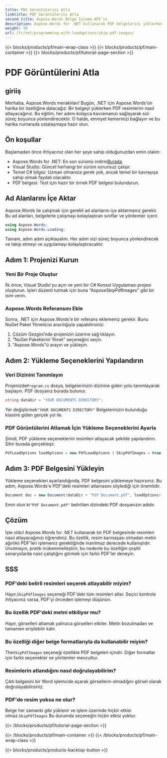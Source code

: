 ```yaml
---
title: PDF Görüntülerini Atla
linktitle: PDF Görüntülerini Atla
second_title: Aspose.Words Belge İşleme API'si
description: Aspose.Words for .NET kullanarak PDF belgelerini yüklerken resimleri nasıl atlayacağınızı öğrenin. Sorunsuz metin çıkarma için bu adım adım kılavuzu izleyin.
weight: 10
url: /tr/net/programming-with-loadoptions/skip-pdf-images/
---
```


{{< blocks/products/pf/main-wrap-class >}}
{{< blocks/products/pf/main-container >}}
{{< blocks/products/pf/tutorial-page-section >}}

# PDF Görüntülerini Atla

## giriiş

Merhaba, Aspose.Words meraklıları! Bugün, .NET için Aspose.Words'ün harika bir özelliğine dalacağız: Bir belgeyi yüklerken PDF resimlerini nasıl atlayacağınız. Bu eğitim, her adımı kolayca kavramanızı sağlayarak sizi süreç boyunca yönlendirecektir. O halde, emniyet kemerinizi bağlayın ve bu harika numarada ustalaşmaya hazır olun.

## Ön koşullar

Başlamadan önce ihtiyacınız olan her şeye sahip olduğunuzdan emin olalım:

-  Aspose.Words for .NET: En son sürümü indirin[Burada](https://releases.aspose.com/words/net/).
- Visual Studio: Güncel herhangi bir sürüm sorunsuz çalışır.
- Temel C# bilgisi: Uzman olmanıza gerek yok, ancak temel bir kavrayışa sahip olmak faydalı olacaktır.
- PDF belgesi: Test için hazır bir örnek PDF belgesi bulundurun.

## Ad Alanlarını İçe Aktar

Aspose.Words ile çalışmak için gerekli ad alanlarını içe aktarmanız gerekir. Bu ad alanları, belgelerle çalışmayı kolaylaştıran sınıflar ve yöntemler içerir.

```csharp
using Aspose.Words;
using Aspose.Words.Loading;
```

Tamam, adım adım açıklayalım. Her adım sizi süreç boyunca yönlendirecek ve takip etmeyi ve uygulamayı kolaylaştıracaktır.

## Adım 1: Projenizi Kurun

### Yeni Bir Proje Oluştur

İlk önce, Visual Studio'yu açın ve yeni bir C# Konsol Uygulaması projesi oluşturun. İşleri düzenli tutmak için buna "AsposeSkipPdfImages" gibi bir isim verin.

### Aspose.Words Referansını Ekle

Sonra, .NET için Aspose.Words'e bir referans eklemeniz gerekir. Bunu NuGet Paket Yöneticisi aracılığıyla yapabilirsiniz:

1. Çözüm Gezgini’nde projenizin üzerine sağ tıklayın.
2. "NuGet Paketlerini Yönet" seçeneğini seçin.
3. "Aspose.Words"ü arayın ve yükleyin.

## Adım 2: Yükleme Seçeneklerini Yapılandırın

### Veri Dizinini Tanımlayın

 Projenizde`Program.cs` dosya, belgelerinizin dizinine giden yolu tanımlayarak başlayın. PDF dosyanız burada bulunur.

```csharp
string dataDir = "YOUR DOCUMENTS DIRECTORY";
```

 Yer değiştirmek`"YOUR DOCUMENTS DIRECTORY"` Belgelerinizin bulunduğu klasöre giden gerçek yol ile.

### PDF Görüntülerini Atlamak İçin Yükleme Seçeneklerini Ayarla

Şimdi, PDF yükleme seçeneklerini resimleri atlayacak şekilde yapılandırın. Sihir burada gerçekleşir. 

```csharp
PdfLoadOptions loadOptions = new PdfLoadOptions { SkipPdfImages = true };
```

## Adım 3: PDF Belgesini Yükleyin

Yükleme seçenekleri ayarlandığında, PDF belgesini yüklemeye hazırsınız. Bu adım, Aspose.Words'e PDF'deki resimleri atlamasını söylediği için önemlidir.

```csharp
Document doc = new Document(dataDir + "Pdf Document.pdf", loadOptions);
```

 Emin olun ki`"Pdf Document.pdf"` belirtilen dizindeki PDF dosyanızın adıdır.

## Çözüm

İşte oldu! Aspose.Words for .NET kullanarak bir PDF belgesinde resimleri nasıl atlayacağınızı öğrendiniz. Bu özellik, resim karmaşası olmadan metin ağırlıklı PDF'leri işlemeniz gerektiğinde inanılmaz derecede kullanışlıdır. Unutmayın, pratik mükemmelleştirir, bu nedenle bu özelliğin çeşitli senaryolarda nasıl çalıştığını görmek için farklı PDF'ler deneyin.

## SSS

### PDF'deki belirli resimleri seçerek atlayabilir miyim?

 Hayır,`SkipPdfImages` seçeneği PDF'deki tüm resimleri atlar. Seçici kontrole ihtiyacınız varsa, PDF'yi önceden işlemeyi düşünün.

### Bu özellik PDF'deki metni etkiliyor mu?

Hayır, görselleri atlamak yalnızca görselleri etkiler. Metin bozulmadan ve tamamen erişilebilir kalır.

### Bu özelliği diğer belge formatlarıyla da kullanabilir miyim?

 The`SkipPdfImages` seçeneği özellikle PDF belgeleri içindir. Diğer formatlar için farklı seçenekler ve yöntemler mevcuttur.

### Resimlerin atlandığını nasıl doğrulayabilirim?

Çıktı belgesini bir Word işlemcide açarak görsellerin olmadığını görsel olarak doğrulayabilirsiniz.

### PDF'de resim yoksa ne olur?

 Belge her zamanki gibi yüklenir ve işlem üzerinde hiçbir etkisi olmaz.`SkipPdfImages` Bu durumda seçeneğin hiçbir etkisi yoktur.

{{< /blocks/products/pf/tutorial-page-section >}}

{{< /blocks/products/pf/main-container >}}
{{< /blocks/products/pf/main-wrap-class >}}

{{< blocks/products/products-backtop-button >}}
